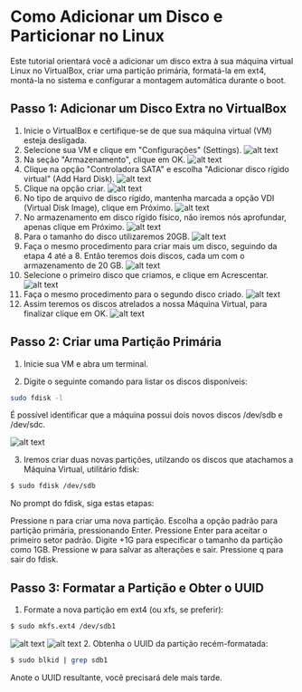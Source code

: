 # Como Adicionar um Disco e Particionar no Linux

Este tutorial orientará você a adicionar um disco extra à sua máquina virtual Linux no VirtualBox, criar uma partição primária, formatá-la em ext4, montá-la no sistema e configurar a montagem automática durante o boot.

## Passo 1: Adicionar um Disco Extra no VirtualBox

1. Inicie o VirtualBox e certifique-se de que sua máquina virtual (VM) esteja desligada.
2. Selecione sua VM e clique em "Configurações" (Settings).
![alt text](imagens/imagem1.png)
3. Na seção "Armazenamento", clique em OK.
![alt text](imagens/imagem2.png)
4. Clique na opção "Controladora SATA" e escolha "Adicionar disco rígido virtual" (Add Hard Disk).
![alt text](imagens/imagem3.png)
5. Clique na opção criar.
![alt text](imagens/imagem4.png)
6. No tipo de arquivo de disco rígido, mantenha marcada a opção VDI (Virtual Disk Image), clique em Próximo.
![alt text](imagens/imagem5.png)
7. No armazenamento em disco rígido físico, não iremos nós aprofundar, apenas clique em Próximo.
![alt text](imagens/imagem6.png)
8. Para o tamanho do disco utilizaremos 20GB.
![alt text](imagens/imagem7.png)
9. Faça o mesmo procedimento para criar mais um disco, seguindo da etapa 4 até a 8. Então teremos dois discos, cada um com o armazenamento de 20 GB.
![alt text](imagens/imagem8.png)
10. Selecione o primeiro disco que criamos, e clique em Acrescentar.
![alt text](imagens/imagem9.png)
11. Faça o mesmo procedimento para o segundo disco criado.
![alt text](imagens/imagem10.png)
12. Assim teremos os discos atrelados a nossa Máquina Virtual, para finalizar clique em OK.
![alt text](imagens/imagem11.png)

## Passo 2: Criar uma Partição Primária

1. Inicie sua VM e abra um terminal.

2. Digite o seguinte comando para listar os discos disponíveis:
```bash
sudo fdisk -l
```

É possível identificar que a máquina possui dois novos discos /dev/sdb e /dev/sdc.

![alt text](imagens/imagem12.png)

3. Iremos criar duas novas partições, utilzando os discos que atachamos a Máquina Virtual, utilitário fdisk:

```bash
$ sudo fdisk /dev/sdb
```
No prompt do fdisk, siga estas etapas:

Pressione n para criar uma nova partição.
Escolha a opção padrão para partição primária, pressionando Enter.
Pressione Enter para aceitar o primeiro setor padrão.
Digite +1G para especificar o tamanho da partição como 1GB.
Pressione w para salvar as alterações e sair.
Pressione q para sair do fdisk.

## Passo 3: Formatar a Partição e Obter o UUID

1. Formate a nova partição em ext4 (ou xfs, se preferir):

```bash
$ sudo mkfs.ext4 /dev/sdb1
```
![alt text](imagens/imagem22.png)
![alt text](imagens/imagem23.png)
2. Obtenha o UUID da partição recém-formatada:

```bash
$ sudo blkid | grep sdb1
```

Anote o UUID resultante, você precisará dele mais tarde.
